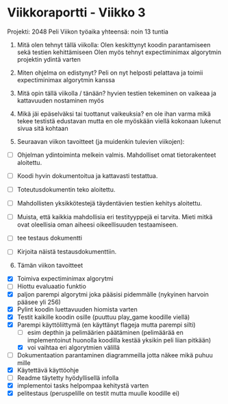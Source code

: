 # Viikkoraportti - Viikko 3
Projekti: 2048 Peli
Viikon työaika yhteensä: noin 13 tuntia

1. Mitä olen tehnyt tällä viikolla:
Olen keskittynyt koodin parantamiseen sekä testien kehittämiseen
Olen myös tehnyt expectiminimax algorytmin projektin ydintä varten

2. Miten ohjelma on edistynyt?
Peli on nyt helposti pelattava ja toimii expectiminimax algorytmin kanssa

3. Mitä opin tällä viikolla / tänään?
hyvien testien tekeminen on vaikeaa ja kattavuuden nostaminen myös

4. Mikä jäi epäselväksi tai tuottanut vaikeuksia?
en ole ihan varma mikä tekee testistä edustavan mutta en ole myöskään viellä kokonaan lukenut sivua sitä kohtaan

5. Seuraavan viikon tavoitteet (ja muidenkin tulevien viikojen):
- [ ] Ohjelman ydintoiminta melkein valmis. Mahdolliset omat tietorakenteet aloitettu.
- [ ] Koodi hyvin dokumentoitua ja kattavasti testattua.
- [ ] Toteutusdokumentin teko aloitettu.
- [ ] Mahdollisten yksikkötestejä täydentävien testien kehitys aloitettu.
- [ ] Muista, että kaikkia mahdollisia eri testityyppejä ei tarvita. Mieti mitkä ovat oleellisia oman aiheesi oikeellisuuden testaamiseen.
- [ ] tee testaus dokumentti
- [ ] Kirjoita näistä testausdokumenttiin.


6. Tämän viikon tavoitteet
- [x] Toimiva expectiminimax algorytmi
- [ ] Hiottu evaluaatio funktio
- [x] paljon parempi algorytmi joka pääsisi pidemmälle (nykyinen harvoin pääsee yli 256)
- [x] Pylint koodin luettavuuden hiomista varten
- [x] Testit kaikille koodin osille (puuttuu play_game koodille viellä)
- [x] Parempi käyttöliittymä (en käyttänyt flageja mutta parempi silti)
    - [ ] esim depthin ja pelimäärien päätäminen (pelimäärää en implementoinut huonolla koodilla kestää yksikin peli liian pitkään)
    - [x] voi vaihtaa eri algorytmien välillä
- [ ] Dokumentaation parantaminen diagrammeilla jotta näkee mikä puhuu mille
- [x] Käytettävä käyttöohje
- [ ] Readme täytetty hyödyllisellä infolla
- [x] implementoi tasks helpompaa kehitystä varten
- [x] pelitestaus (peruspelille on testit mutta muulle koodille ei)
